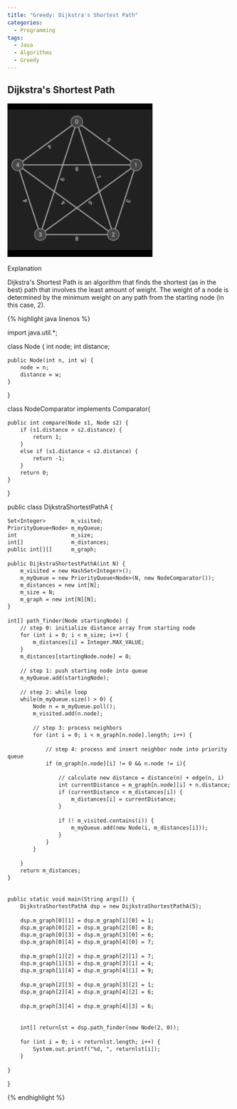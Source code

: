```yaml
---
title: "Greedy: Dijkstra's Shortest Path"
categories:
  - Programming
tags:
  - Java
  - Algorithms
  - Greedy
---
```


## Dijkstra's Shortest Path

![](/assets/images/adijkstras.gif)

Explanation

Dijkstra's Shortest Path is an algorithm that finds the shortest (as in the best) path that involves the least amount of weight. The weight of a node is determined by the minimum weight on any path from the starting node (in this case, 2).


{% highlight java linenos %}

import java.util.*;

class Node {
    int node;
    int distance;

    public Node(int n, int w) {
        node = n;
        distance = w;
    }
}

class NodeComparator implements Comparator<Node>{

    public int compare(Node s1, Node s2) {
        if (s1.distance > s2.distance) {
            return 1;
        }
        else if (s1.distance < s2.distance) {
            return -1;
        }
        return 0;
    }
}

public class DijkstraShortestPathA {

    Set<Integer>        m_visited;
    PriorityQueue<Node> m_myQueue;
    int                 m_size;
    int[]               m_distances;
    public int[][]      m_graph;

    public DijkstraShortestPathA(int N) {
        m_visited = new HashSet<Integer>();
        m_myQueue = new PriorityQueue<Node>(N, new NodeComparator());
        m_distances = new int[N];
        m_size = N;
        m_graph = new int[N][N];
    }

    int[] path_finder(Node startingNode) {
        // step 0: initialize distance array from starting node
        for (int i = 0; i < m_size; i++) {
            m_distances[i] = Integer.MAX_VALUE;
        }
        m_distances[startingNode.node] = 0;

        // step 1: push starting node into queue
        m_myQueue.add(startingNode);

        // step 2: while loop
        while(m_myQueue.size() > 0) {
            Node n = m_myQueue.poll();
            m_visited.add(n.node);

            // step 3: process neighbors
            for (int i = 0; i < m_graph[n.node].length; i++) {

                // step 4: process and insert neighbor node into priority queue
                if (m_graph[n.node][i] != 0 && n.node != i){

                    // calculate new distance = distance(n) + edge(n, i)
                    int currentDistance = m_graph[n.node][i] + n.distance;
                    if (currentDistance < m_distances[i]) {
                        m_distances[i] = currentDistance;
                    }

                    if (! m_visited.contains(i)) {
                        m_myQueue.add(new Node(i, m_distances[i]));
                    }
                }
            }

        }
        return m_distances;
    }


    public static void main(String args[]) {
        DijkstraShortestPathA dsp = new DijkstraShortestPathA(5);

        dsp.m_graph[0][1] = dsp.m_graph[1][0] = 1;
        dsp.m_graph[0][2] = dsp.m_graph[2][0] = 8;
        dsp.m_graph[0][3] = dsp.m_graph[3][0] = 6;
        dsp.m_graph[0][4] = dsp.m_graph[4][0] = 7;

        dsp.m_graph[1][2] = dsp.m_graph[2][1] = 7;
        dsp.m_graph[1][3] = dsp.m_graph[3][1] = 4;
        dsp.m_graph[1][4] = dsp.m_graph[4][1] = 9;

        dsp.m_graph[2][3] = dsp.m_graph[3][2] = 1;
        dsp.m_graph[2][4] = dsp.m_graph[4][2] = 6;

        dsp.m_graph[3][4] = dsp.m_graph[4][3] = 6;


        int[] returnlst = dsp.path_finder(new Node(2, 0));

        for (int i = 0; i < returnlst.length; i++) {
            System.out.printf("%d, ", returnlst[i]);
        }

    }
}


{% endhighlight %}
